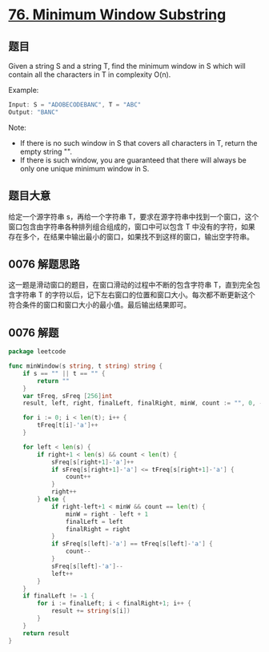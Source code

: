 # [76. Minimum Window Substring](https://leetcode.com/problems/minimum-window-substring/)

## 题目

Given a string S and a string T, find the minimum window in S which will contain all the characters in T in complexity O(n).

Example:

```c
Input: S = "ADOBECODEBANC", T = "ABC"
Output: "BANC"
```

Note:    

- If there is no such window in S that covers all characters in T, return the empty string "".
- If there is such window, you are guaranteed that there will always be only one unique minimum window in S.

## 题目大意

给定一个源字符串 s，再给一个字符串 T，要求在源字符串中找到一个窗口，这个窗口包含由字符串各种排列组合组成的，窗口中可以包含 T 中没有的字符，如果存在多个，在结果中输出最小的窗口，如果找不到这样的窗口，输出空字符串。

## 0076 解题思路

这一题是滑动窗口的题目，在窗口滑动的过程中不断的包含字符串 T，直到完全包含字符串 T 的字符以后，记下左右窗口的位置和窗口大小。每次都不断更新这个符合条件的窗口和窗口大小的最小值。最后输出结果即可。

## 0076 解题

```go
package leetcode

func minWindow(s string, t string) string {
	if s == "" || t == "" {
		return ""
	}
	var tFreq, sFreq [256]int
	result, left, right, finalLeft, finalRight, minW, count := "", 0, -1, -1, -1, len(s)+1, 0

	for i := 0; i < len(t); i++ {
		tFreq[t[i]-'a']++
	}

	for left < len(s) {
		if right+1 < len(s) && count < len(t) {
			sFreq[s[right+1]-'a']++
			if sFreq[s[right+1]-'a'] <= tFreq[s[right+1]-'a'] {
				count++
			}
			right++
		} else {
			if right-left+1 < minW && count == len(t) {
				minW = right - left + 1
				finalLeft = left
				finalRight = right
			}
			if sFreq[s[left]-'a'] == tFreq[s[left]-'a'] {
				count--
			}
			sFreq[s[left]-'a']--
			left++
		}
	}
	if finalLeft != -1 {
		for i := finalLeft; i < finalRight+1; i++ {
			result += string(s[i])
		}
	}
	return result
}

```


